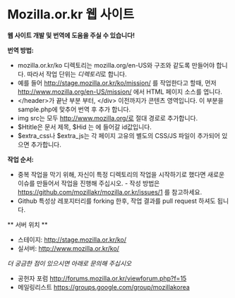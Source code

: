 Mozilla.or.kr 웹 사이트
=======================

**웹 사이트 개발 및 번역에 도움을 주실 수 있습니다!**

**번역 방법:**
- mozilla.or.kr/ko 디렉토리는 mozilla.org/en-US와 구조와 같도록 만들어야 합니다. 따라서 작업 단위는 *디렉토리*로 합니다.
- 예를 들어 http://stage.mozilla.or.kr/ko/mission/ 를 작업한다고 할때, 먼저 http://www.mozilla.org/en-US/mission/ 에서 HTML 페이지 소스를 엽니다.
- &lt;/header&gt;가 끝난 부분 부터, &lt;/div&gt;<!-- close #wrapper --> 이전까지가 콘텐츠 영역입니다. 이 부분을 sample.php에 맞추어 번역 후 추가 합니다.
- img src는 모두 http://www.mozilla.org/로 절대 경로로 추가합니다.
- $Htitle은 문서 제목, $Hid 는 <body id="">에 들어갈 id값입니다.
- $extra_css나 $extra_js는 각 페이지 고유의 별도의 CSS/JS 파일이 추가되어 있으면 추가합니다.

**작업 순서:**
- 중복 작업을 막기 위해, 자신이 특정 디렉토리의 작업을 시작하기로 했다면 새로운 이슈를 만들어서 작업을 진행해 주십시오. - 작성 방법은 https://github.com/mozillakr/mozilla.or.kr/issues/1 를 참고하세요.
- Github 특성상 레포지터리를 forking 한후, 작업 결과를 pull request 하셔도 됩니다.

** 서버 위치 **
- 스테이지: http://stage.mozilla.or.kr/ko/
- 실서버: http://www.mozilla.or.kr/ko/

*더 궁금한 점이 있으시면 아래로 문의해 주십시오*
- 공헌자 포럼 http://forums.mozilla.or.kr/viewforum.php?f=15
- 메일링리스트 https://groups.google.com/group/mozillakorea
